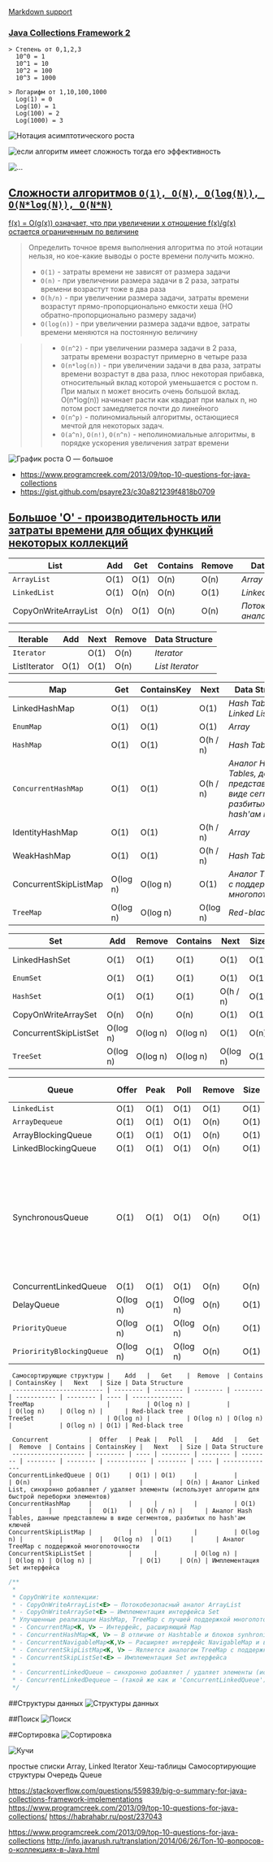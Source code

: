 [Markdown support](https://daringfireball.net/projects/markdown/syntax)

### [Java Collections Framework 2](https://jsehelper.blogspot.com/2016/01/java-collections-framework-2.html)

```
> Степень от 0,1,2,3
  10^0 = 1
  10^1 = 10
  10^2 = 100
  10^3 = 1000
 
> Логарифм от 1,10,100,1000
  Log(1) = 0
  Log(10) = 1
  Log(100) = 2
  Log(1000) = 3
```

![Нотация асимптотического роста](fd0c1c9ed7d949c2cd258b45302016ca.png)

![если алгоритм имеет сложность тогда его эффективность](17ca73d8dad367e1a60e3e20281e9d6d.png)
 
![...](3da386eed54c16ff73b647b383aea085.png)

[Сложности алгоритмов `O(1), O(N), O(log(N)), O(N*log(N)), O(N*N)`](https://habrahabr.ru/post/188010)
---
[f(x) = O(g(x)) означает, что при увеличении x отношение f(x)/g(x) остается ограниченным по величине](http://forum.sources.ru/index.php?showtopic=337205)

> Определить точное время выполнения алгоритма по этой нотации нельзя, но кое-какие выводы о росте времени получить можно.
>
>* `O(1)` - затраты времени не зависят от размера задачи
>* `O(n)` - при увеличении размера задачи в 2 раза, затраты времени возрастут тоже в два раза
>* `O(h/n)` - при увеличении размера задачи, затраты времени возрастут прямо-пропорционально емкости хеша (НО обратно-пропорционально размеру задачи)
>* `O(log(n))` - при увеличении размера задачи вдвое, затраты времени меняются на постоянную величину

>>* `O(n^2)` - при увеличении размера задачи в 2 раза, затраты времени возрастут примерно в четыре раза
>>* `O(n*log(n))` - при увеличении задачи в два раза, затраты времени возрастут в два раза, плюс некоторая прибавка, относительный вклад которой уменьшается с ростом n. При малых n может вносить очень большой вклад. O(n*log(n)) начинает расти как квадрат при малых n, но потом рост замедляется почти до линейного
>>* `O(n^p)` - полиномиальный алгоритмы, остающиеся мечтой для некоторых задач.
>>* `O(a^n)`, `O(n!)`, `O(n^n)` - неполиномиальные алгоритмы, в порядке ускорения увеличения затрат времени

![График роста O — большое](195e1f6a1379554ca9025338301a78ed.png)

- https://www.programcreek.com/2013/09/top-10-questions-for-java-collections
- https://gist.github.com/psayre23/c30a821239f4818b0709

[Большое 'O' - производительность или затраты времени для общих функций некоторых коллекций](https://gist.github.com/psayre23/c30a821239f4818b0709)
---
 List                | Add  |  Get  | Contains |  Remove | Data Structure
 ------------------- | ---- | ----- | -------- | ------- | --------------
`ArrayList`          | O(1) |  O(1) | O(n)     |  O(n)  | *Array*
`LinkedList`         | O(1) |  O(n) | O(n)     |  O(1)  | *Linked List*
CopyOnWriteArrayList | O(n) |  O(1) | O(n)     |  O(n)  | *Потокобезопасный аналог ArrayList*

 Iterable            | Add  | Next | Remove | Data Structure
 ------------------- |------|------|--------|---------------
`Iterator`           |      | O(1) | O(n)   | *Iterator*
ListIterator         | O(1) | O(1) | O(n)   | *List Iterator*

 Map                  |   Get    | ContainsKey |   Next   | Data Structure
 -------------------- | -------- | ----------- | -------- | ------------------------
LinkedHashMap         | O(1)     |   O(1)      | O(1)     | *Hash Table + Linked List*
`EnumMap`             | O(1)     |   O(1)      | O(1)     | *Array*
`HashMap`             | O(1)     |   O(1)      | O(h / n) | *Hash Table*
`ConcurrentHashMap`   | O(1)     |   O(1)      | O(h / n) | *Аналог Hash Tables, данные представлены в виде сегментов, разбитых по hash'ам ключей*
IdentityHashMap       | O(1)     |   O(1)      | O(h / n) | *Array*
WeakHashMap           | O(1)     |   O(1)      | O(h / n) | *Hash Table*
ConcurrentSkipListMap | O(log n) |   O(log n)  | O(1)     | *Аналог TreeMap с поддержкой многопоточности*
`TreeMap`             | O(log n) |   O(log n)  | O(log n) | *Red-black tree*

 Set                  |    Add   |  Remove  | Contains |   Next   | Size | Data Structure
 -------------------- | -------- | -------- | -------- | -------- | ---- | ------------------------
LinkedHashSet         | O(1)     | O(1)     | O(1)     | O(1)     | O(1) | *Hash Table + Linked List*
`EnumSet`             | O(1)     | O(1)     | O(1)     | O(1)     | O(1) | *Bit Vector*
`HashSet`             | O(1)     | O(1)     | O(1)     | O(h / n) | O(1) | *Hash Table*
CopyOnWriteArraySet   | O(n)     | O(n)     | O(n)     | O(1)     | O(1) | *Array*
ConcurrentSkipListSet | O(log n) | O(log n) | O(log n) | O(1)     | O(n) | *Имплементация Set интерфейса*
`TreeSet`             | O(log n) | O(log n) | O(log n) | O(log n) | O(1) | *Red-black tree*

 Queue                    |  Offer   | Peak |   Poll   | Remove | Size | Data Structure
 ------------------------ | -------- | ---- | -------- | ------ | ---- | --------------
`LinkedList`              | O(1)     | O(1) | O(1)     |  O(1)  | O(1) | *Array*
`ArrayDequeue`            | O(1)     | O(1) | O(1)     |  O(n)  | O(1) | *Linked List*
ArrayBlockingQueue        | O(1)     | O(1) | O(1)     |  O(n)  | O(1) | *Array*
LinkedBlockingQueue       | O(1)     | O(1) | O(1)     |  O(n)  | O(1) | *Linked List*
SynchronousQueue          | O(1)     | O(1) | O(1)     |  O(n)  | O(1) | *Аналог Linked List, синхронно добавляет / удаляет элементы (использует алгоритм для быстрой переборки элементов)*
ConcurrentLinkedQueue     | O(1)     | O(1) | O(1)     |  O(n)  | O(n) | *Linked List*
DelayQueue                | O(log n) | O(1) | O(log n) |  O(n)  | O(1) | *Priority Heap*
`PriorityQueue`           | O(log n) | O(1) | O(log n) |  O(n)  | O(1) | *Priority Heap*
`PriorirityBlockingQueue` | O(log n) | O(1) | O(log n) |  O(n)  | O(1) | *Priority Heap*

```
 Самосортирующие структуры |    Add   |   Get    |  Remove  | Contains | ContainsKey |   Next   | Size | Data Structure
 ------------------------- | -------- | -------- | -------- | -------- | ----------- | -------- | ---- | --------------
TreeMap                    |          | O(log n) |          |          | O(log n)    | O(log n) |      | Red-black tree
TreeSet                    | O(log n) |          | O(log n) | O(log n) |             | O(log n) | O(1) | Red-black tree
```

```
 Concurrent           |  Offer   | Peak |   Poll   |    Add   |   Get    |  Remove  | Contains | ContainsKey |   Next   | Size | Data Structure
 -------------------- | -------- | ---- | -------- | -------- | -------- | -------- | -------- | ----------- | -------- | ---- | --------------
ConcurrentLinkedQueue | O(1)     | O(1) | O(1)     |          |          | O(n)     |          |             |          | O(n) | Аналог Linked List, синхронно добавляет / удаляет элементы (использует алгоритм для быстрой переборки элементов)
ConcurrentHashMap     |          |      |          |          | O(1)     |          |          |   O(1)      | O(h / n) |      | Аналог Hash Tables, данные представлены в виде сегментов, разбитых по hash'ам ключей
ConcurrentSkipListMap |          |      |          |          | O(log n) |          |          |   O(log n)  | O(1)     |      | Аналог TreeMap с поддержкой многопоточности
ConcurrentSkipListSet |          |      |          | O(log n) |          | O(log n) | O(log n) |             | O(1)     | O(n) | Имплементация Set интерфейса
```

```javascript
/**
 *
 * CopyOnWrite коллекции:
 * - CopyOnWriteArrayList<E> — Потокобезопасный аналог ArrayList
 * - CopyOnWriteArraySet<E> — Имплементация интерфейса Set
 * Улучшенные реализации HashMap, TreeMap с лучшей поддержкой многопоточности и масштабируемости:
 * - ConcurrentMap<K, V> — Интерфейс, расширяющий Map
 * - ConcurrentHashMap<K, V> — В отличие от Hashtable и блоков synhronized на HashMap, данные представлены в виде сегментов, разбитых по hash'ам ключей
 * - ConcurrentNavigableMap<K,V> — Расширяет интерфейс NavigableMap и вынуждает использовать ConcurrentNavigableMap объекты в качестве возвращаемых значений
 * - ConcurrentSkipListMap<K, V> — Является аналогом TreeMap с поддержкой многопоточности
 * - ConcurrentSkipListSet<E> — Имплементация Set интерфейса
 *
 * - ConcurrentLinkedQueue — синхронно добавляет / удаляет элементы (использует алгоритм для быстрой переборки элементов)
 * - ConcurrentLinkedDequeue — (такой же как и 'ConcurrentLinkedQueue') работает в двух-стороннем порядке FIFO
 */
```

##Структуры данных
![Структуры данных](9a5f72788d9e0e5ac0d0e585e3b3632f.png)

##Поиск
![Поиск](f54446a54f3d52d20e95ba5c5495644f.png)

##Сортировка
![Сортировка](b911bcca9ca9f9d8b0fa781a49118553.png)

![Кучи](3736d44e79e3bf542e2a847bbedcf86d.png)




простые списки Array, Linked
Iterator
Хеш-таблицы
Самосортирующие структуры
Очередь Queue





https://stackoverflow.com/questions/559839/big-o-summary-for-java-collections-framework-implementations
https://www.programcreek.com/2013/09/top-10-questions-for-java-collections/
https://habrahabr.ru/post/237043

https://www.programcreek.com/2013/09/top-10-questions-for-java-collections
http://info.javarush.ru/translation/2014/06/26/Топ-10-вопросов-о-коллекциях-в-Java.html

